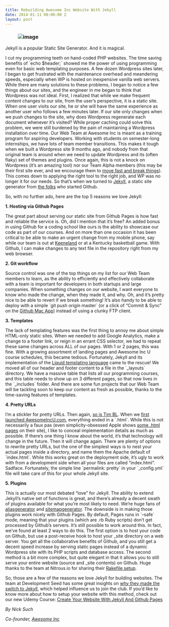 ```yaml
---
title: Rebuilding Awesome Inc Website With Jekyll
date: 2014-01-11 00:00:00 Z
layout: post
---
```

 
<h3><figure class="tmblr-full" data-orig-height="237" data-orig-width="500" data-orig-src="https://66.media.tumblr.com/dba9c4af4376e5101179cfaa3fc67499/tumblr_inline_mz90588Pl41spm8pc.png"><img alt="image" src="https://66.media.tumblr.com/4146e9745a656403e5e710679676b7b7/tumblr_inline_pk0lp0RZgm1spm8pc_540.png" data-orig-height="237" data-orig-width="500" data-orig-src="https://66.media.tumblr.com/dba9c4af4376e5101179cfaa3fc67499/tumblr_inline_mz90588Pl41spm8pc.png"/></figure></h3>

<p>Jekyll is a popular Static Site Generator. And it is magical.</p>

<p>I cut my programming teeth on hand-coded PHP websites. The time saving benefits of `echo $header;` showed me the power of using programming even for basic web templating purposes. A few dozen Wordpress sites later, I began to get frustrated with the maintenance overhead and meandering speeds, especially when WP is hosted on inexpensive vanilla web servers. While there are many solutions to these problems, I began to notice a few things about our sites, and the engineer in me began to think that Wordpress was not ideal. First, I realized that while we make frequent content changes to our site, from the user’s perspective, it is a static site. When one user visits our site, he or she will have the same experience as another user who follows a few minutes later. If our site only changes when we push changes to the site, why does Wordpress regenerate each document whenever it’s visited? While proper caching could solve this problem, we were still burdened by the pain of maintaining a Wordpress installation over time. Our Web Team at Awesome Inc is meant as a training program for aspiring developers. Working with students on semester-long internships, we have lots of team member transitions. This makes it tough when we built a Wordpress site 9 months ago, and nobody from that original team is around when we need to update Wordpress and its (often flaky) set of themes and plugins. Once again, this is not a knock on Wordpress (it’s an amazing tool) nor our Team Alpha members (this may be their first site ever, and we encourage them to <a href="http://25.media.tumblr.com/tumblr_lc63ingGof1qz6pqio1_500.png" target="_blank">move fast and break things</a>). This comes down to applying the right tool to the right job, and WP was no longer it for our needs. So that’s when we turned to <a href="http://jekyllrb.com/" target="_blank">Jekyll</a>, a static site generator from <a href="https://github.com/jekyll/jekyll/graphs/contributors" target="_blank">the folks</a> who started Github.</p>

<p>So, with no further ado, here are the top 5 reasons we love Jekyll:</p>

<p><strong>1. Hosting via Github Pages</strong></p>
<p>The great part about serving our static site from Github Pages is how fast and reliable the service is. Oh, did I mention that it’s free? An added bonus in using Github for a coding school like ours is the ability to showcase our code as part of our courses. And on more than one occasion it has been critical to be able to make an urgent change from my mobile phone, say while our team is out at <a href="http://www.keeneland.com/racing/app" target="_blank">Keeneland</a> or at a Kentucky basketball game. With Github, I can make changes to any text file in the repository right from my web browser.</p>

<p><strong>2. Git workflow</strong></p>
<p>Source control was one of the top things on my list for our Web Team members to learn, as the ability to efficiently and effectively collaborate with a team is important for developers in both startups and large companies. When something changes on our website, I want everyone to know who made the change, when they made it, and why. Oh, and it’s pretty nice to be able to revert if we break something! It’s also handy to be able to deploy with a simple `git push origin master` (or a click of “Commit &amp; Sync” on the <a href="http://mac.github.com/" target="_blank">Github Mac App</a>) instead of using a clunky FTP client.</p>

<p><strong>3. Templates</strong></p>
<p>The lack of templating features was the first thing to annoy me about simple HTML-only static sites. When we needed to add Google Analytics, make a change to a footer link, or reign in an errant CSS selector, we had to repeat these same changes across ALL of our pages. With 1 or 2 pages, this was fine. With a growing assortment of landing pages and Awesome Inc U course schedules, this became tedious. Fortunately, Jekyll and its implementation of the <a href="http://docs.shopify.com/themes/liquid-basics" target="_blank">Liquid templating language</a> came to the rescue! We moved all of our header and footer content to a file in the `_layouts` directory. We have a massive table that lists all our programming courses, and this table needs to show up on 3 different pages, so that now lives in the `_includes` folder. And there are some fun projects that our Web Team will be tackling soon to keep our content as fresh as possible, thanks to the time-saving features of templates.</p>

<p><strong>4. Pretty URLs</strong></p>
<p>I’m a stickler for pretty URLs. Then again, <a href="http://www.w3.org/Provider/Style/URI" target="_blank">so is Tim BL</a>. When we <a href="https://github.com/ainc/AwesomeIncU/tree/de46ac17a0e087c95326bba35d4bc03d54202d32" target="_blank">first launched AwesomeIncU.com</a>, everything ended in a `.html`. While this is not necessarily a faux pas (even simplicity-obsessed Apple shows <a href="http://www.apple.com/macbook-air/specs.html" target="_blank">some .html pages</a> on their site), I like to conceal implementation details as much as possible. If there’s one thing I know about the world, it’s that technology will change in the future. Then it will change again. There are plenty of options to rewrite pretty URLs, but the one of the simplest ways is to nest your actual pages inside a directory, and name them the Apache default of `index.html`. While this works great on the deployment side, it’s ugly to work with from a development side when all your files are called “index.html”. Sadface. Fortunately, the simple line `permalink: pretty` in your `_config.yml` file will take care of this for your whole Jekyll site.</p>

<p><strong>5. Plugins</strong></p>
<p>This is actually our most debated “love” for Jekyll. The ability to extend Jekyll’s native set of functions is great, and there’s already a decent swath of plugins available for what you’re most likely to need. We’re huge fans of <a href="https://github.com/tsmango/jekyll_alias_generator" target="_blank">aliasgenerator</a> and <a href="https://github.com/kinnetica/jekyll-plugins" target="_blank">sitemapgenerator</a>. The downside is in making those plugins work nicely with Github Pages. By default, Pages runs in `&ndash;safe` mode, meaning that your plugins (which are .rb Ruby scripts) don’t get processed by Github’s servers. It’s still possible to work around this. In fact, we’ve found at least 2 ways to do this. The first option is to host your code on Github, but use a post-receive hook to host your _site directory on a web server. You get all the collaborative benefits of Github, and you still get a decent speed increase by serving static pages instead of a dynamic Wordpress site with its PHP scripts and database access. The second method is a bit more complex, but quite elegant in that it allows you to still serve your entire website (source and _site contents) on Github. Huge thanks to the team at Nitrous.io for sharing their <a href="http://blog.nitrous.io/2013/08/30/using-jekyll-plugins-on-github-pages.html" target="_blank">Rakefile setup</a>.</p>

<p>So, those are a few of the reasons we love Jekyll for building websites. The team at Development Seed has some great insights on <a href="http://developmentseed.org/blog/2012/07/27/build-cms-free-websites/" target="_blank">why they made the switch to Jekyll</a>, which helped influence us to join the club. If you’d like to know more about how to setup your website with this method, check out our new Udemy Course: <a href="https://www.udemy.com/jekyll-and-github-pages/?couponCode=aincblog" title="Discount on Udemy course" target="_blank">Create Your Website With Jekyll And Github Pages</a></p>

<p><em>By Nick Such</em></p>
<p><em>Co-founder, <a href="http://www.awesomeinc.org" target="_blank">Awesome Inc</a></em></p>
